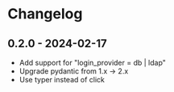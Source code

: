 # Changelog

## 0.2.0 - 2024-02-17

- Add support for "login_provider = db | ldap"
- Upgrade pydantic from 1.x -> 2.x
- Use typer instead of click
